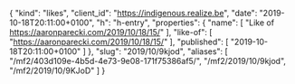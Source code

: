 {
  "kind": "likes",
  "client_id": "https://indigenous.realize.be",
  "date": "2019-10-18T20:11:00+0100",
  "h": "h-entry",
  "properties": {
    "name": [
      "Like of https://aaronparecki.com/2019/10/18/15/"
    ],
    "like-of": [
      "https://aaronparecki.com/2019/10/18/15/"
    ],
    "published": [
      "2019-10-18T20:11:00+0100"
    ]
  },
  "slug": "2019/10/9kjod",
  "aliases": [
    "/mf2/403d109e-4b5d-4e73-9e08-171f75386af5/",
    "/mf2/2019/10/9kjod",
    "/mf2/2019/10/9KJoD"
  ]
}
